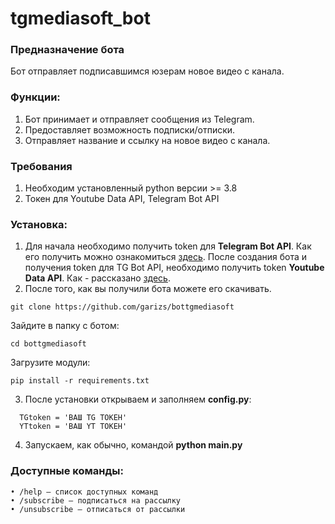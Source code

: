 # tgmediasoft_bot

### Предназначение бота
Бот отправляет подписавшимся юзерам новое видео с канала.

### Функции:
1. Бот принимает и отправляет сообщения из Telegram.
2. Предоставляет возможность подписки/отписки.
3. Отправляет название и ссылку на новое видео с канала.

### Требования
1. Необходим установленный python версии >= 3.8
2. Токен для Youtube Data API, Telegram Bot  API

### Установка:

1. Для начала необходимо получить token для **Telegram Bot API**. Как его получить можно ознакомиться [здесь](https://core.telegram.org/bots).
После создания бота и получения token для TG Bot API, необходимо получить token **Youtube Data API**. Как - рассказано [здесь](https://developers.google.com/youtube/v3/getting-started).
2. После того, как вы получили бота можете его скачивать.
```
git clone https://github.com/garizs/bottgmediasoft
```
Зайдите в папку с ботом:
```
cd bottgmediasoft
```
Загрузите модули:
```
pip install -r requirements.txt
```
3. После установки открываем и заполняем **config.py**:
```
  TGtoken = 'ВАШ TG ТОКЕН'
  YTtoken = 'ВАШ YT ТОКЕН'
```
4. Запускаем, как обычно, командой **python main.py**

### Доступные команды:
    • /help — список доступных команд
    • /subscribe — подписаться на рассылку
    • /unsubscribe — отписаться от рассылки
